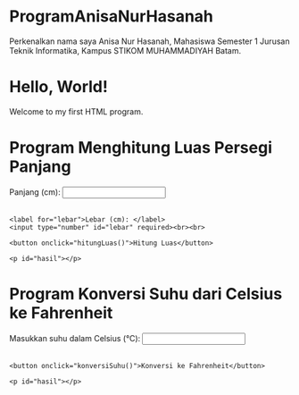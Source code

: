 # ProgramAnisaNurHasanah
Perkenalkan nama saya Anisa Nur Hasanah, Mahasiswa Semester 1 Jurusan Teknik Informatika, Kampus STIKOM MUHAMMADIYAH Batam.



<!DOCTYPE html>
<html lang="en">
<head>
    <meta charset="UTF-8">
    <meta name="viewport" content="width=device-width, initial-scale=1.0">
    <title>Hello World</title>
</head>
<body>
    <h1>Hello, World!</h1>
    <p>Welcome to my first HTML program.</p>
</body>
</html>

<!DOCTYPE html>
<html lang="en">
<head>
    <meta charset="UTF-8">
    <meta name="viewport" content="width=device-width, initial-scale=1.0">
    <title>Hitung Luas Segitiga</title>
    <script>
        function hitungLuasSegitiga() {
            const alas = parseFloat(document.getElementById("alas").value);
            const tinggi = parseFloat(document.getElementById("tinggi").value);

            // Validasi input
            if (isNaN(alas) || isNaN(tinggi) || alas <= 0 || tinggi <= 0) {
                document.getElementById("hasil").innerText = "Masukkan nilai alas dan tinggi yang valid!";
                return;
            }

            // Hitung luas segitiga
            const luas = 0.5 * alas * tinggi;

            // Tampilkan hasil
            document.getElementById("hasil").innerText = `Luas Segitiga: ${luas.toFixed(2)} satuan luas.`;
        }
    </script>
</head>
<body>
    <h1>Hitung Luas Segitiga</h1>
    <p>Masukkan nilai alas dan tinggi segitiga:</p>
    <label for="alas">Alas:</label>
    <input type="number" id="alas" placeholder="Masukkan alas"><br><br>
    <label for="tinggi">Tinggi:</label>
    <input type="number" id="tinggi" placeholder="Masukkan tinggi"><br><br>
    <button onclick="hitungLuasSegitiga()">Hitung Luas</button>
    <p id="hasil" style="font-weight: bold; color: blue;"></p>
</body>
</html>

<!DOCTYPE html>
<html lang="id">
<head>
    <meta charset="UTF-8">
    <meta name="viewport" content="width=device-width, initial-scale=1.0">
    <title>Hitung Luas Persegi Panjang</title>
    <script>
        function hitungLuas() {
            var panjang = document.getElementById("panjang").value;
            var lebar = document.getElementById("lebar").value;
            var luas = panjang * lebar;
            document.getElementById("hasil").innerHTML = "Luas Persegi Panjang: " + luas + " cm²";
        }
    </script>
</head>
<body>
    <h1>Program Menghitung Luas Persegi Panjang</h1>
    <label for="panjang">Panjang (cm): </label>
    <input type="number" id="panjang" required><br><br>
    
    <label for="lebar">Lebar (cm): </label>
    <input type="number" id="lebar" required><br><br>
    
    <button onclick="hitungLuas()">Hitung Luas</button>
    
    <p id="hasil"></p>
</body>
</html>

<!DOCTYPE html>
<html lang="id">
<head>
    <meta charset="UTF-8">
    <meta name="viewport" content="width=device-width, initial-scale=1.0">
    <title>Konversi Suhu Celsius ke Fahrenheit</title>
    <script>
        function konversiSuhu() {
            var celsius = document.getElementById("celsius").value;
            var fahrenheit = (celsius * 9/5) + 32;
            document.getElementById("hasil").innerHTML = celsius + "°C = " + fahrenheit.toFixed(2) + "°F";
        }
    </script>
</head>
<body>
    <h1>Program Konversi Suhu dari Celsius ke Fahrenheit</h1>
    <label for="celsius">Masukkan suhu dalam Celsius (°C): </label>
    <input type="number" id="celsius" required><br><br>
    
    <button onclick="konversiSuhu()">Konversi ke Fahrenheit</button>
    
    <p id="hasil"></p>
</body>
</html>

<!DOCTYPE html>
<html lang="id">
<head>
    <meta charset="UTF-8">
    <meta name="viewport" content="width=device-width, initial-scale=1.0">
    <title>Hitung Kecepatan</title>
    <script>
        function hitungKecepatan() {
            var jarak = document.getElementById("jarak").value;
            var waktu = document.getElementById("waktu").value;

            // Menghindari pembagian dengan nol
            if (waktu == 0) {
                document.getElementById("hasil").innerHTML = "Waktu tidak bisa nol!";
                return;
            }

            var kecepatan = jarak / waktu;
            document.getElementById("hasil").innerHTML = "Kecepatan: " + kecepatan.toFixed(2) + " m/s";
        }
    </script>
</head>
<body>
    <h1>Program Menghitung Kecepatan</h1>
    <label for="jarak">Jarak (meter): </label>
    <input type="number" id="jarak" required><br><br>
    
    <label for="waktu">Waktu (detik): </label>
    <input type="number" id="waktu" required><br><br>
    
    <button onclick="hitungKecepatan()">Hitung Kecepatan</button>
    
    <p id="hasil"></p>
</body>
</html>

<!DOCTYPE html>
<html lang="id">
<head>
    <meta charset="UTF-8">
    <meta name="viewport" content="width=device-width, initial-scale=1.0">
    <title>Hitung Resistansi Paralel 3 Resistor</title>
    <script>
        function hitungResistansiParalel() {
            var r1 = parseFloat(document.getElementById("r1").value);
            var r2 = parseFloat(document.getElementById("r2").value);
            var r3 = parseFloat(document.getElementById("r3").value);
            
            // Menghitung resistansi total menggunakan rumus paralel
            var rTotal = 1 / ((1 / r1) + (1 / r2) + (1 / r3));
            
            // Menampilkan hasil resistansi total
            document.getElementById("hasil").innerHTML = "Resistansi Total: " + rTotal.toFixed(2) + " Ohm";
        }
    </script>
</head>
<body>
    <h1>Program Menghitung Resistansi Paralel (3 Resistor)</h1>
    
    <label for="r1">Resistor 1 (Ohm): </label>
    <input type="number" id="r1" required><br><br>
    
    <label for="r2">Resistor 2 (Ohm): </label>
    <input type="number" id="r2" required><br><br>
    
    <label for="r3">Resistor 3 (Ohm): </label>
    <input type="number" id="r3" required><br><br>
    
    <button onclick="hitungResistansiParalel()">Hitung Resistansi Total</button>
    
    <p id="hasil"></p>
</body>
</html>

<!DOCTYPE html>
<html lang="id">
<head>
    <meta charset="UTF-8">
    <meta name="viewport" content="width=device-width, initial-scale=1.0">
    <title>Hitung Nilai Resistor 4 Gelang Warna</title>
    <script>
        // Kode warna untuk nilai resistor
        const warna = {
            "hitam": 0, "coklat": 1, "merah": 2, "oranye": 3,
            "kuning": 4, "hijau": 5, "biru": 6, "ungu": 7,
            "abu-abu": 8, "putih": 9
        };

        // Kode warna untuk pengali (faktor perbanyakan)
        const pengali = {
            "hitam": 1, "coklat": 10, "merah": 100, "oranye": 1000,
            "kuning": 10000, "hijau": 100000, "biru": 1000000, 
            "ungu": 10000000, "abu-abu": 100000000, "putih": 1000000000,
            "emas": 0.1, "perak": 0.01
        };

        function hitungNilaiResistor() {
            var gelang1 = document.getElementById("gelang1").value.toLowerCase();
            var gelang2 = document.getElementById("gelang2").value.toLowerCase();
            var gelang3 = document.getElementById("gelang3").value.toLowerCase();
            var gelang4 = document.getElementById("gelang4").value.toLowerCase();

            if (warna[gelang1] === undefined || warna[gelang2] === undefined || pengali[gelang3] === undefined) {
                document.getElementById("hasil").innerHTML = "Kode warna tidak valid.";
                return;
            }

            // Menentukan nilai resistor berdasarkan gelang warna
            var angka1 = warna[gelang1];
            var angka2 = warna[gelang2];
            var faktor = pengali[gelang3];
            var toleransi = (gelang4 === "emas") ? "±5%" : (gelang4 === "perak" ? "±10%" : "Tidak Diketahui");

            // Menghitung nilai resistor
            var nilaiResistor = (angka1 * 10 + angka2) * faktor;
            
            // Menampilkan hasil
            document.getElementById("hasil").innerHTML = "Nilai Resistor: " + nilaiResistor + " Ohm, Toleransi: " + toleransi;
        }
    </script>
</head>
<body>
    <h1>Program Menghitung Nilai Resistor dengan 4 Gelang Warna</h1>
    
    <label for="gelang1">Gelang 1 (Angka pertama): </label>
    <input type="text" id="gelang1" required><br><br>
    
    <label for="gelang2">Gelang 2 (Angka kedua): </label>
    <input type="text" id="gelang2" required><br><br>
    
    <label for="gelang3">Gelang 3 (Pengali): </label>
    <input type="text" id="gelang3" required><br><br>
    
    <label for="gelang4">Gelang 4 (Toleransi): </label>
    <input type="text" id="gelang4" required><br><br>
    
    <button onclick="hitungNilaiResistor()">Hitung Nilai Resistor</button>
    
    <p id="hasil"></p>
</body>
</html>

<!DOCTYPE html>
<html lang="id">
<head>
    <meta charset="UTF-8">
    <meta name="viewport" content="width=device-width, initial-scale=1.0">
    <title>Hitung Nilai Tertinggi dan Terendah</title>
    <script>
        function hitungNilai() {
            var angka = [];
            for (var i = 1; i <= 10; i++) {
                var nilai = parseFloat(document.getElementById("angka" + i).value);
                if (!isNaN(nilai)) {
                    angka.push(nilai);
                }
            }

            if (angka.length !== 10) {
                document.getElementById("hasil").innerHTML = "Harap masukkan 10 angka!";
                return;
            }

            var tertinggi = Math.max(...angka);
            var terendah = Math.min(...angka);

            document.getElementById("hasil").innerHTML = 
                "Nilai Tertinggi: " + tertinggi + "<br>" + 
                "Nilai Terendah: " + terendah;
        }
    </script>
</head>
<body>
    <h1>Program Menghitung Nilai Tertinggi dan Terendah dari 10 Angka</h1>
    
    <p>Masukkan 10 angka di bawah ini:</p>
    
    <form>
        <label for="angka1">Angka 1: </label><input type="number" id="angka1" required><br><br>
        <label for="angka2">Angka 2: </label><input type="number" id="angka2" required><br><br>
        <label for="angka3">Angka 3: </label><input type="number" id="angka3" required><br><br>
        <label for="angka4">Angka 4: </label><input type="number" id="angka4" required><br><br>
        <label for="angka5">Angka 5: </label><input type="number" id="angka5" required><br><br>
        <label for="angka6">Angka 6: </label><input type="number" id="angka6" required><br><br>
        <label for="angka7">Angka 7: </label><input type="number" id="angka7" required><br><br>
        <label for="angka8">Angka 8: </label><input type="number" id="angka8" required><br><br>
        <label for="angka9">Angka 9: </label><input type="number" id="angka9" required><br><br>
        <label for="angka10">Angka 10: </label><input type="number" id="angka10" required><br><br>
        
        <button type="button" onclick="hitungNilai()">Hitung Nilai Tertinggi dan Terendah</button>
    </form>
    
    <p id="hasil"></p>
</body>
</html>

<!DOCTYPE html>
<html lang="id">
<head>
    <meta charset="UTF-8">
    <meta name="viewport" content="width=device-width, initial-scale=1.0">
    <title>Hitung Nilai Mahasiswa</title>
    <script>
        function hitungNilai() {
            // Mengambil nilai tugas dan ujian dari input
            var nilaiTugas = parseFloat(document.getElementById("nilaiTugas").value);
            var nilaiUjian = parseFloat(document.getElementById("nilaiUjian").value);

            // Validasi input
            if (isNaN(nilaiTugas) || isNaN(nilaiUjian)) {
                document.getElementById("hasil").innerHTML = "Harap masukkan nilai yang valid.";
                return;
            }

            // Menghitung nilai akhir dengan bobot
            var nilaiAkhir = (nilaiTugas * 0.4) + (nilaiUjian * 0.6);

            // Menentukan grade berdasarkan nilai akhir
            var grade = "";
            if (nilaiAkhir >= 85) {
                grade = "A";
            } else if (nilaiAkhir >= 70) {
                grade = "B";
            } else if (nilaiAkhir >= 55) {
                grade = "C";
            } else if (nilaiAkhir >= 40) {
                grade = "D";
            } else {
                grade = "E";
            }

            // Menampilkan hasil
            document.getElementById("hasil").innerHTML = 
                "Nilai Akhir: " + nilaiAkhir.toFixed(2) + "<br>" + 
                "Grade: " + grade;
        }
    </script>
</head>
<body>
    <h1>Program Menghitung Nilai Mahasiswa</h1>
    
    <label for="nilaiTugas">Nilai Tugas (0-100): </label>
    <input type="number" id="nilaiTugas" min="0" max="100" required><br><br>
    
    <label for="nilaiUjian">Nilai Ujian (0-100): </label>
    <input type="number" id="nilaiUjian" min="0" max="100" required><br><br>
    
    <button onclick="hitungNilai()">Hitung Nilai Akhir</button>
    
    <p id="hasil"></p>
</body>
</html>

<!DOCTYPE html>
<html lang="id">
<head>
    <meta charset="UTF-8">
    <meta name="viewport" content="width=device-width, initial-scale=1.0">
    <title>Kalkulator Sederhana</title>
    <style>
        body {
            font-family: Arial, sans-serif;
            display: flex;
            justify-content: center;
            align-items: center;
            height: 100vh;
            margin: 0;
            background-color: #f4f4f9;
        }
        .kalkulator {
            background-color: white;
            padding: 20px;
            border-radius: 10px;
            box-shadow: 0 0 10px rgba(0, 0, 0, 0.1);
        }
        .kalkulator input {
            width: 100%;
            padding: 10px;
            margin: 5px 0;
            font-size: 18px;
        }
        .kalkulator button {
            width: 45%;
            padding: 10px;
            margin: 5px 2.5%;
            font-size: 18px;
            cursor: pointer;
            background-color: #4CAF50;
            color: white;
            border: none;
            border-radius: 5px;
        }
        .kalkulator button:hover {
            background-color: #45a049;
        }
    </style>
    <script>
        function hitung(operator) {
            var num1 = parseFloat(document.getElementById("num1").value);
            var num2 = parseFloat(document.getElementById("num2").value);
            var hasil;

            // Validasi jika input kosong
            if (isNaN(num1) || isNaN(num2)) {
                document.getElementById("hasil").innerHTML = "Harap masukkan kedua angka!";
                return;
            }

            switch (operator) {
                case 'tambah':
                    hasil = num1 + num2;
                    break;
                case 'kurang':
                    hasil = num1 - num2;
                    break;
                case 'kali':
                    hasil = num1 * num2;
                    break;
                case 'bagi':
                    if (num2 === 0) {
                        document.getElementById("hasil").innerHTML = "Pembagian dengan nol tidak diperbolehkan!";
                        return;
                    }
                    hasil = num1 / num2;
                    break;
                default:
                    document.getElementById("hasil").innerHTML = "Operasi tidak valid!";
                    return;
            }

            document.getElementById("hasil").innerHTML = "Hasil: " + hasil;
        }
    </script>
</head>
<body>

    <div class="kalkulator">
        <h2>Kalkulator Sederhana</h2>
        <input type="number" id="num1" placeholder="Masukkan angka pertama" required><br>
        <input type="number" id="num2" placeholder="Masukkan angka kedua" required><br><br>

        <button onclick="hitung('tambah')">+</button>
        <button onclick="hitung('kurang')">-</button>
        <button onclick="hitung('kali')">*</button>
        <button onclick="hitung('bagi')">/</button><br><br>

        <p id="hasil"></p>
    </div>

</body>
</html>

<!DOCTYPE html>
<html lang="id">
<head>
    <meta charset="UTF-8">
    <meta name="viewport" content="width=device-width, initial-scale=1.0">
    <title>Aplikasi Kasir</title>
    <style>
        body {
            font-family: Arial, sans-serif;
            background-color: #f4f4f9;
            display: flex;
            justify-content: center;
            align-items: center;
            height: 100vh;
            margin: 0;
        }
        .kasir-container {
            background-color: white;
            padding: 20px;
            border-radius: 10px;
            box-shadow: 0 0 15px rgba(0, 0, 0, 0.1);
            width: 300px;
        }
        h2 {
            text-align: center;
        }
        input, button {
            width: 100%;
            padding: 10px;
            margin: 5px 0;
            font-size: 16px;
        }
        button {
            background-color: #4CAF50;
            color: white;
            border: none;
            border-radius: 5px;
            cursor: pointer;
        }
        button:hover {
            background-color: #45a049;
        }
        .total {
            font-size: 18px;
            font-weight: bold;
            margin-top: 15px;
        }
    </style>
    <script>
        function tambahItem() {
            var namaBarang = document.getElementById("namaBarang").value;
            var hargaBarang = parseFloat(document.getElementById("hargaBarang").value);
            var jumlahBarang = parseInt(document.getElementById("jumlahBarang").value);
            
            // Validasi input
            if (!namaBarang || isNaN(hargaBarang) || isNaN(jumlahBarang) || hargaBarang <= 0 || jumlahBarang <= 0) {
                alert("Harap masukkan data yang valid!");
                return;
            }
            
            var totalItem = hargaBarang * jumlahBarang;
            var row = document.createElement("tr");

            // Menambahkan nama barang, harga, jumlah, dan total ke tabel
            row.innerHTML = `<td>${namaBarang}</td><td>${hargaBarang}</td><td>${jumlahBarang}</td><td>${totalItem}</td>`;
            document.getElementById("listBarang").appendChild(row);

            // Menghitung total belanja
            updateTotal(totalItem);
        }

        var totalBelanja = 0;
        function updateTotal(totalItem) {
            totalBelanja += totalItem;
            document.getElementById("totalBelanja").innerText = "Total Belanja: Rp " + totalBelanja.toFixed(2);
        }

        function resetBelanja() {
            totalBelanja = 0;
            document.getElementById("totalBelanja").innerText = "Total Belanja: Rp 0.00";
            document.getElementById("listBarang").innerHTML = "";
        }
    </script>
</head>
<body>

    <div class="kasir-container">
        <h2>Aplikasi Kasir</h2>

        <label for="namaBarang">Nama Barang</label>
        <input type="text" id="namaBarang" placeholder="Masukkan Nama Barang" required>

        <label for="hargaBarang">Harga Barang (Rp)</label>
        <input type="number" id="hargaBarang" placeholder="Masukkan Harga Barang" required>

        <label for="jumlahBarang">Jumlah</label>
        <input type="number" id="jumlahBarang" placeholder="Masukkan Jumlah" required>

        <button onclick="tambahItem()">Tambah Item</button>
        <button onclick="resetBelanja()">Reset Belanja</button>

        <h3>Daftar Belanja</h3>
        <table border="1" cellpadding="5">
            <thead>
                <tr>
                    <th>Nama Barang</th>
                    <th>Harga (Rp)</th>
                    <th>Jumlah</th>
                    <th>Total (Rp)</th>
                </tr>
            </thead>
            <tbody id="listBarang">
                <!-- Item yang ditambahkan akan muncul di sini -->
            </tbody>
        </table>

        <p class="total" id="totalBelanja">Total Belanja: Rp 0.00</p>
    </div>

</body>
</html>





